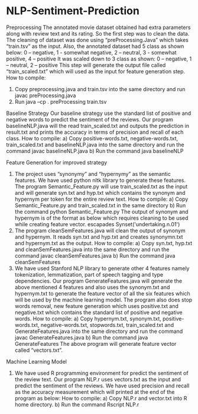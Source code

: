 # NLP-Sentiment-Prediction

Preprocessing
The annotated movie dataset obtained had extra parameters along with review text and its rating. So the first step was to clean the data. The cleaning of dataset was done using “preProcessing.Java” which takes “train.tsv” as the input. Also, the annotated dataset had 5 class as shown below:
0 – negative, 1 - somewhat negative, 2 – neutral, 3 - somewhat positive, 4 – positive
It was scaled down to 3 class as shown:
0 – negative, 1 – neutral, 2 – positive
This step will generate the output file called “train_scaled.txt” which will used as the input for feature generation step.
How to compile:
1)	Copy preprocessing.java and train.tsv into the same directory and run javac preProcessing.java
2)	Run java –cp . preProcessing train.tsv

Baseline Strategy
Our baseline strategy use the standard list of positive and negative words to predict the sentiment of the reviews. Our program baselineNLP.java will the read train_scaled.txt and outputs the prediction in result.txt and prints the accuracy in terms of precision and recall of each class.
How to compile:
a)	Copy positive-words.txt, negative-words.txt, train_scaled.txt and baselineNLP.java into the same directory and run the command javac baselineNLP.java
b)	Run the command java baselineNLP

Feature Generation for improved strategy
1)	The project uses “synonymy” and “hypernymy” as the semantic features. We have used python nltk library to generate these features.
The program Semantic_Feature.py will use train_scaled.txt as the input and will generate syn.txt and hyp.txt which contains the synonym and hypernym per token for the entire review text.
How to compile:
a)	Copy Semantic_Feature.py and train_scaled.txt in the same directory
b)	Run the command python Semantic_Feature.py
The output of synonym and hypernym is of the format as below which requires cleaning to be used while creating feature vector.
escapades	Synset('undertaking.n.01')
2)	The program cleanSemFeatures.java will clean the output of synonym and hypernym. It reads syn.txt and hyp.txt and creates synonymn.txt and hypernym.txt as the output.
How to compile:
a)	Copy syn.txt, hyp.txt and cleanSemFeatures.java into the same directory and run the command javac cleanSemFeatures.java
b)	Run the command java cleanSemFeatures
3)	We have used Stanford NLP library to generate other 4 features namely tokenization, lemmatization, part of speech tagging and type dependencies. Our program GenerateFeatures.java will generate the above mentioned 4 features and also uses the synonym.txt and hypernym.txt to generate the feature vector of all the six features which will be used by the machine learning model. The program also does stop words removal, new feature generation which uses positive.txt and negative.txt which contains the standard list of positive and negative words.
How to compile:
a)	Copy hypernym.txt, synonym.txt, positive-words.txt, negative-words.txt, stopwords.txt, train_scaled.txt and GenerateFeatures.java into the same directory and run the command javac GenerateFeatures.java
b)	Run the command java GenerateFeatures
The above program will generate feature vector called “vectors.txt”.

Machine Learning Model
1)	We have used R programming environment for predict the sentiment of the review text. Our program NLP.r uses vectors.txt as the input and predict the sentiment of the reviews. We have used precision and recall as the accuracy measurement which will printed at the end of the program as below:
How to compile:
a)	Copy NLP.r and vector.txt into R home directory.
b)	Run the command Rscript NLP.r
